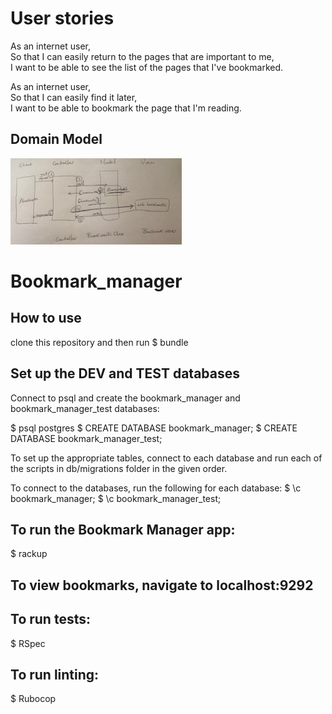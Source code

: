 # User stories

As an internet user,
<br>So that I can easily return to the pages that are important to me,
<br>I want to be able to see the list of the pages that I've bookmarked.

As an internet user,
<br>So that I can easily find it later,
<br>I want to be able to bookmark the page that I'm reading.

## Domain Model
![Bookmark Manager Domain Model](snapp.jpg)
# Bookmark_manager

## How to use
clone this repository and then run
$ bundle


## Set up the DEV and TEST databases
Connect to psql and create the bookmark_manager and bookmark_manager_test databases:

$ psql postgres
$ CREATE DATABASE bookmark_manager;
$ CREATE DATABASE bookmark_manager_test;

To set up the appropriate tables, connect to each database and run each of the scripts in db/migrations folder in the given order.

To connect to the databases, run the following for each database:
$ \c bookmark_manager;
$ \c bookmark_manager_test;

## To run the Bookmark Manager app:
$ rackup

## To view bookmarks, navigate to localhost:9292

## To run tests:
$ RSpec

## To run linting:
$ Rubocop
